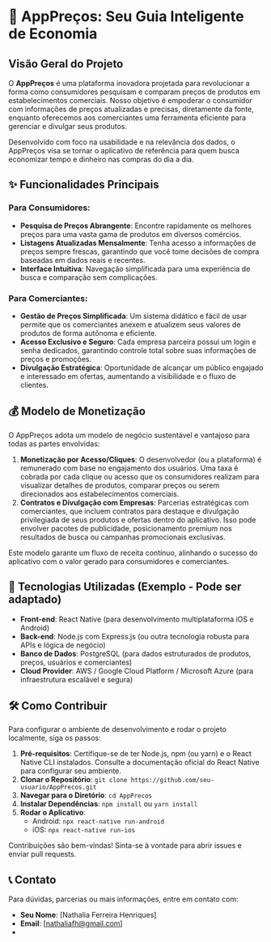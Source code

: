 # 🛒 AppPreços: Seu Guia Inteligente de Economia

## Visão Geral do Projeto

O **AppPreços** é uma plataforma inovadora projetada para revolucionar a forma como consumidores pesquisam e comparam preços de produtos em estabelecimentos comerciais. Nosso objetivo é empoderar o consumidor com informações de preços atualizadas e precisas, diretamente da fonte, enquanto oferecemos aos comerciantes uma ferramenta eficiente para gerenciar e divulgar seus produtos.

Desenvolvido com foco na usabilidade e na relevância dos dados, o AppPreços visa se tornar o aplicativo de referência para quem busca economizar tempo e dinheiro nas compras do dia a dia.

## ✨ Funcionalidades Principais

### Para Consumidores:

*   **Pesquisa de Preços Abrangente**: Encontre rapidamente os melhores preços para uma vasta gama de produtos em diversos comércios.
*   **Listagens Atualizadas Mensalmente**: Tenha acesso a informações de preços sempre frescas, garantindo que você tome decisões de compra baseadas em dados reais e recentes.
*   **Interface Intuitiva**: Navegação simplificada para uma experiência de busca e comparação sem complicações.

### Para Comerciantes:

*   **Gestão de Preços Simplificada**: Um sistema didático e fácil de usar permite que os comerciantes anexem e atualizem seus valores de produtos de forma autônoma e eficiente.
*   **Acesso Exclusivo e Seguro**: Cada empresa parceira possui um login e senha dedicados, garantindo controle total sobre suas informações de preços e promoções.
*   **Divulgação Estratégica**: Oportunidade de alcançar um público engajado e interessado em ofertas, aumentando a visibilidade e o fluxo de clientes.

## 💰 Modelo de Monetização

O AppPreços adota um modelo de negócio sustentável e vantajoso para todas as partes envolvidas:

1.  **Monetização por Acesso/Cliques**: O desenvolvedor (ou a plataforma) é remunerado com base no engajamento dos usuários. Uma taxa é cobrada por cada clique ou acesso que os consumidores realizam para visualizar detalhes de produtos, comparar preços ou serem direcionados aos estabelecimentos comerciais.
2.  **Contratos e Divulgação com Empresas**: Parcerias estratégicas com comerciantes, que incluem contratos para destaque e divulgação privilegiada de seus produtos e ofertas dentro do aplicativo. Isso pode envolver pacotes de publicidade, posicionamento premium nos resultados de busca ou campanhas promocionais exclusivas.

Este modelo garante um fluxo de receita contínuo, alinhando o sucesso do aplicativo com o valor gerado para consumidores e comerciantes.

## 🚀 Tecnologias Utilizadas (Exemplo - Pode ser adaptado)

*   **Front-end**: React Native (para desenvolvimento multiplataforma iOS e Android)
*   **Back-end**: Node.js com Express.js (ou outra tecnologia robusta para APIs e lógica de negócio)
*   **Banco de Dados**: PostgreSQL (para dados estruturados de produtos, preços, usuários e comerciantes)
*   **Cloud Provider**: AWS / Google Cloud Platform / Microsoft Azure (para infraestrutura escalável e segura)

## 🛠️ Como Contribuir

Para configurar o ambiente de desenvolvimento e rodar o projeto localmente, siga os passos:

1.  **Pré-requisitos**: Certifique-se de ter Node.js, npm (ou yarn) e o React Native CLI instalados. Consulte a documentação oficial do React Native para configurar seu ambiente.
2.  **Clonar o Repositório**: `git clone https://github.com/seu-usuario/AppPrecos.git`
3.  **Navegar para o Diretório**: `cd AppPrecos`
4.  **Instalar Dependências**: `npm install` ou `yarn install`
5.  **Rodar o Aplicativo**: 
    *   Android: `npx react-native run-android`
    *   iOS: `npx react-native run-ios`

Contribuições são bem-vindas! Sinta-se à vontade para abrir issues e enviar pull requests.

## 📞 Contato

Para dúvidas, parcerias ou mais informações, entre em contato com:

*   **Seu Nome**: [Nathalia Ferreira Henriques]
*   **Email**: [nathaliafh@gmail.com]
*   

